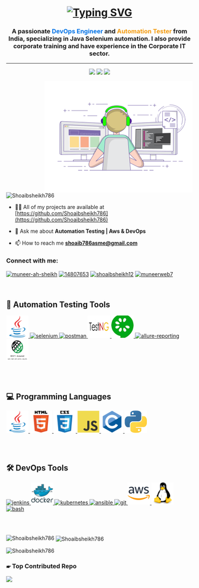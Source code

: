 <h1 align="center"><a href="https://git.io/typing-svg"><img src="https://readme-typing-svg.demolab.com?font=&weight=200&size=28&pause=1000&width=435&lines=Hey+Everyone+%F0%9F%91%8B+I'+m+Shoaib" alt="Typing SVG" /></a></h1>

 
<!--  <img src="https://github.com/Shoaibsheikh786/Shoaibsheikh786/blob/main/Youtube%20Channel%20Banner.png" alt="Banner"> -->
</p>

<h3 align="center">
  A passionate <span style="color:#0073e6;">DevOps Engineer</span> and 
  <span style="color:#f39c12;">Automation Tester</span> from India, specializing in Java Selenium automation. 
  I also provide corporate training and have experience in the Corporate IT sector.
</h3>

---

<p align="center">
<span style="pointer-events: none;">
  <img src="https://img.shields.io/badge/Front--End%20Developer-blue?style=for-the-badge">
  <img src="https://img.shields.io/badge/Automation%20Tester-green?style=for-the-badge">
  <img src="https://img.shields.io/badge/DevOps%20Engineer-orange?style=for-the-badge">
</span>

</p>
<img align="right" alt="Coding" width="400" src="https://raw.githubusercontent.com/devSouvik/devSouvik/master/gif3.gif">

<p align="left"> <img src="https://komarev.com/ghpvc/?username=Shoaibsheikh786&label=Profile%20views&color=0e75b6&style=flat" alt="Shoaibsheikh786" /> </p>

- 👨‍💻 All of my projects are available at [https://github.com/Shoaibsheikh786](https://github.com/Shoaibsheikh786)

- 💬 Ask me about **Automation Testing | Aws & DevOps**

- 📫 How to reach me **shoaib786asme@gmail.com**

<h3 align="left">Connect with me:</h3>
<p align="left">
<a href="https://linkedin.com/in/muneer-ah-sheikh" target="blank"><img align="center" src="https://raw.githubusercontent.com/rahuldkjain/github-profile-readme-generator/master/src/images/icons/Social/linked-in-alt.svg" alt="muneer-ah-sheikh" height="30" width="40" /></a>
<a href="https://stackoverflow.com/users/14807653" target="blank"><img align="center" src="https://raw.githubusercontent.com/rahuldkjain/github-profile-readme-generator/master/src/images/icons/Social/stack-overflow.svg" alt="14807653" height="30" width="40" /></a>
<a href="https://www.codechef.com/users/shoaibsheikh12" target="blank"><img align="center" src="https://cdn.jsdelivr.net/npm/simple-icons@3.1.0/icons/codechef.svg" alt="shoaibsheikh12" height="30" width="40" /></a>
<a href="https://www.hackerrank.com/muneerweb7" target="blank"><img align="center" src="https://raw.githubusercontent.com/rahuldkjain/github-profile-readme-generator/master/src/images/icons/Social/hackerrank.svg" alt="muneerweb7" height="30" width="40" /></a>
</p>
<br>
<h2>🚀 Automation Testing Tools</h2>
<p> 
  <a href="https://www.java.com/" target="_blank" rel="noreferrer">
    <img src="https://raw.githubusercontent.com/devicons/devicon/master/icons/java/java-original.svg" alt="java" width="60" height="60"/>
  </a> 
  <a href="https://www.selenium.dev" target="_blank" rel="noreferrer"> 
    <img src="https://raw.githubusercontent.com/detain/svg-logos/780f25886640cef088af994181646db2f6b1a3f8/svg/selenium-logo.svg" alt="selenium" width="60" height="60"/> 
  </a>
  <a href="https://postman.com" target="_blank" rel="noreferrer"> 
    <img src="https://www.vectorlogo.zone/logos/getpostman/getpostman-icon.svg" alt="postman" width="60" height="60"/> 
  </a>
  <a href="https://testng.org/" target="_blank" rel="noreferrer"> 
    <img src="https://github.com/Shoaibsheikh786/Shoaibsheikh786/blob/main/tesngpng.png" alt="testng" width="60" height="60"/> 
  </a>
  <a href="https://cucumber.io/" target="_blank" rel="noreferrer"> 
    <img src="https://github.com/Shoaibsheikh786/Shoaibsheikh786/blob/main/cucuberpng.png" alt="cucumber" width="60" height="60"/> 
  </a>
  <a href="https://github.com/allure-framework/allure2" target="_blank" rel="noreferrer"> 
    <img src="https://avatars.githubusercontent.com/u/5879127?s=200&v=4" alt="allure-reporting" width="60" height="60"/> 
  </a>
 <a href="https://rest-assured.io/" target="_blank" rel="noreferrer"> 
    <img src="https://github.com/Shoaibsheikh786/Shoaibsheikh786/blob/main/restassuredpng.png" alt="rest-assured" width="60" height="60"/> 
  </a>
</p>


<br><br>

<h2>💻 Programming Languages</h2>
<p> 
  <a href="https://www.java.com/" target="_blank" rel="noreferrer">
    <img src="https://raw.githubusercontent.com/devicons/devicon/master/icons/java/java-original.svg" alt="java" width="60" height="60"/>
  </a> 
  <a href="https://www.w3.org/html/" target="_blank" rel="noreferrer"> 
    <img src="https://raw.githubusercontent.com/devicons/devicon/master/icons/html5/html5-original-wordmark.svg" alt="html5" width="60" height="60"/> 
  </a>
  <a href="https://www.w3schools.com/css/" target="_blank" rel="noreferrer"> 
    <img src="https://raw.githubusercontent.com/devicons/devicon/master/icons/css3/css3-original-wordmark.svg" alt="css3" width="60" height="60"/> 
  </a>
  <a href="https://developer.mozilla.org/en-US/docs/Web/JavaScript" target="_blank" rel="noreferrer"> 
    <img src="https://raw.githubusercontent.com/devicons/devicon/master/icons/javascript/javascript-original.svg" alt="javascript" width="60" height="60"/> 
  </a>
  <a href="https://www.learn-c.org/" target="_blank" rel="noreferrer"> 
    <img src="https://raw.githubusercontent.com/devicons/devicon/master/icons/c/c-original.svg" alt="c" width="60" height="60"/> 
  </a>
    <a href="https://www.python.org/" target="_blank" rel="noreferrer"> 
    <img src="https://github.com/Shoaibsheikh786/Shoaibsheikh786/blob/main/pythonpng.png" alt="python" width="60" height="60"/> 
  </a>
</p>

<br><br>

<h2>🛠 DevOps Tools</h2>
<p> 
  <a href="https://www.jenkins.io" target="_blank" rel="noreferrer"> 
    <img src="https://www.vectorlogo.zone/logos/jenkins/jenkins-icon.svg" alt="jenkins" width="60" height="60"/> 
  </a>
  <a href="https://www.docker.com/" target="_blank" rel="noreferrer"> 
    <img src="https://raw.githubusercontent.com/devicons/devicon/master/icons/docker/docker-original-wordmark.svg" alt="docker" width="60" height="60"/> 
  </a>
  <a href="https://kubernetes.io" target="_blank" rel="noreferrer"> 
    <img src="https://www.vectorlogo.zone/logos/kubernetes/kubernetes-icon.svg" alt="kubernetes" width="60" height="60"/> 
  </a>
  <a href="https://www.ansible.com/" target="_blank" rel="noreferrer"> 
    <img src="https://upload.wikimedia.org/wikipedia/commons/2/24/Ansible_logo.svg" alt="ansible" width="60" height="60"/> 
  </a>
  <a href="https://git-scm.com/" target="_blank" rel="noreferrer"> 
    <img src="https://www.vectorlogo.zone/logos/git-scm/git-scm-icon.svg" alt="git" width="60" height="60"/> 
  </a>
  <a href="https://aws.amazon.com" target="_blank" rel="noreferrer"> 
    <img src="https://raw.githubusercontent.com/devicons/devicon/master/icons/amazonwebservices/amazonwebservices-original-wordmark.svg" alt="aws" width="60" height="60"/> 
  </a>
  <a href="https://www.linux.org/" target="_blank" rel="noreferrer"> 
    <img src="https://raw.githubusercontent.com/devicons/devicon/master/icons/linux/linux-original.svg" alt="linux" width="60" height="60"/> 
  </a>
  <a href="https://www.gnu.org/software/bash/" target="_blank" rel="noreferrer"> 
    <img src="https://www.vectorlogo.zone/logos/gnu_bash/gnu_bash-icon.svg" alt="bash" width="60" height="60"/> 
  </a>
</p>
<br><br>


<p><img align="left" src="https://github-readme-stats.vercel.app/api/top-langs?username=Shoaibsheikh786&show_icons=true&locale=en&layout=compact" alt="Shoaibsheikh786" /></p>

<p>&nbsp;<img align="center" src="https://github-readme-stats.vercel.app/api?username=Shoaibsheikh786&show_icons=true&locale=en" alt="Shoaibsheikh786" /></p>

<p><img align="center" src="https://github-readme-streak-stats.herokuapp.com/?user=Shoaibsheikh786&" alt="Shoaibsheikh786" /></p>

### 🖝 Top Contributed Repo
![](https://github-contributor-stats.vercel.app/api?username=Shoaibsheikh786&limit=5&theme=flat&combine_all_yearly_contributions=true)
